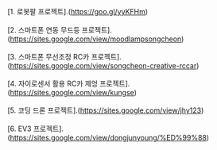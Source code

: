 
[1. 로봇팔 프로젝트].(https://goo.gl/yyKFHm)<br><br>
[2. 스마트폰 연동 무드등 프로젝트].(https://sites.google.com/view/moodlampsongcheon)<br><br>
[3. 스마트폰 무선조정 RC카 프로젝트].(https://sites.google.com/view/songcheon-creative-rccar)<br><br>
[4. 자이로센서 활용 RC카 제엉 프로젝트].(https://sites.google.com/view/kungse)<br><br>
[5. 코딩 드론 프로젝트].(https://sites.google.com/view/jhy123)<br><br>
[6. EV3 프로젝트].(https://sites.google.com/view/dongjunyoung/%ED%99%88)<br><br>
